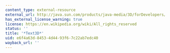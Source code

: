 ```yaml
---
content_type: external-resource
external_url: http://java.sun.com/products/java-media/3D/forDevelopers/J3D_1_2_API/j3dapi/javax/media/j3d/Text3D.html
has_external_license_warning: true
license: https://en.wikipedia.org/wiki/All_rights_reserved
status: ''
title: '*Text3D*'
uid: e6f4a63d-8453-4d44-93f6-7c22ab7edc40
wayback_url: ''
---
```

